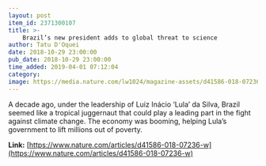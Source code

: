 ```yaml
---
layout: post
item_id: 2371300107
title: >-
    Brazil’s new president adds to global threat to science
author: Tatu D'Oquei
date: 2018-10-29 23:00:00
pub_date: 2018-10-29 23:00:00
time_added: 2019-04-01 07:12:04
category: 
image: https://media.nature.com/lw1024/magazine-assets/d41586-018-07236-w/d41586-018-07236-w_16236740.jpg
---
```


A decade ago, under the leadership of Luiz Inácio ‘Lula’ da Silva, Brazil seemed like a tropical juggernaut that could play a leading part in the fight against climate change. The economy was booming, helping Lula’s government to lift millions out of poverty.

**Link:** [https://www.nature.com/articles/d41586-018-07236-w](https://www.nature.com/articles/d41586-018-07236-w)

